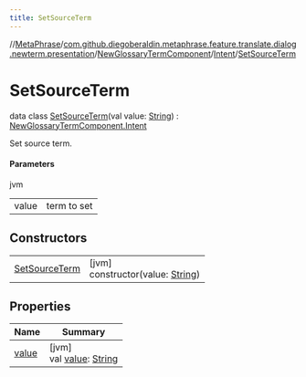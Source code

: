 ```yaml
---
title: SetSourceTerm
---
```

//[MetaPhrase](../../../../../index.html)/[com.github.diegoberaldin.metaphrase.feature.translate.dialog.newterm.presentation](../../../index.html)/[NewGlossaryTermComponent](../../index.html)/[Intent](../index.html)/[SetSourceTerm](index.html)



# SetSourceTerm

data class [SetSourceTerm](index.html)(val value: [String](https://kotlinlang.org/api/latest/jvm/stdlib/kotlin/-string/index.html)) : [NewGlossaryTermComponent.Intent](../index.html)

Set source term.



#### Parameters


jvm

| | |
|---|---|
| value | term to set |



## Constructors


| | |
|---|---|
| [SetSourceTerm](-set-source-term.html) | [jvm]<br>constructor(value: [String](https://kotlinlang.org/api/latest/jvm/stdlib/kotlin/-string/index.html)) |


## Properties


| Name | Summary |
|---|---|
| [value](value.html) | [jvm]<br>val [value](value.html): [String](https://kotlinlang.org/api/latest/jvm/stdlib/kotlin/-string/index.html) |

